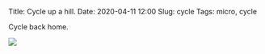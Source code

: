 Title: Cycle up a hill.
Date: 2020-04-11 12:00
Slug: cycle
Tags: micro, cycle

Cycle back home.

<img src="/media/images/2020-04-11 cycle.jpg" class="align-center" loading="lazy" />
